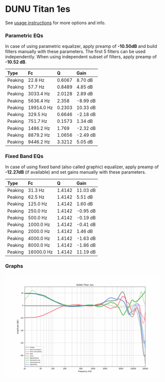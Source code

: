 # DUNU Titan 1es
See [usage instructions](https://github.com/jaakkopasanen/AutoEq#usage) for more options and info.

### Parametric EQs
In case of using parametric equalizer, apply preamp of **-10.50dB** and build filters manually
with these parameters. The first 5 filters can be used independently.
When using independent subset of filters, apply preamp of **-10.52 dB**.

| Type    | Fc         |      Q | Gain     |
|:--------|:-----------|:-------|:---------|
| Peaking | 22.8 Hz    | 0.6067 | 8.70 dB  |
| Peaking | 57.7 Hz    | 0.8489 | 4.85 dB  |
| Peaking | 3033.4 Hz  | 2.0128 | 2.89 dB  |
| Peaking | 5636.4 Hz  | 2.358  | -8.99 dB |
| Peaking | 19914.0 Hz | 0.2303 | 10.33 dB |
| Peaking | 329.5 Hz   | 0.6646 | -2.18 dB |
| Peaking | 751.7 Hz   | 0.1573 | 1.34 dB  |
| Peaking | 1486.2 Hz  | 1.769  | -2.32 dB |
| Peaking | 8879.2 Hz  | 1.0656 | -2.49 dB |
| Peaking | 9446.2 Hz  | 3.3212 | 5.05 dB  |

### Fixed Band EQs
In case of using fixed band (also called graphic) equalizer, apply preamp of **-12.27dB**
(if available) and set gains manually with these parameters.

| Type    | Fc         |      Q | Gain     |
|:--------|:-----------|:-------|:---------|
| Peaking | 31.3 Hz    | 1.4142 | 11.03 dB |
| Peaking | 62.5 Hz    | 1.4142 | 5.51 dB  |
| Peaking | 125.0 Hz   | 1.4142 | 1.60 dB  |
| Peaking | 250.0 Hz   | 1.4142 | -0.95 dB |
| Peaking | 500.0 Hz   | 1.4142 | -0.19 dB |
| Peaking | 1000.0 Hz  | 1.4142 | -0.41 dB |
| Peaking | 2000.0 Hz  | 1.4142 | 1.46 dB  |
| Peaking | 4000.0 Hz  | 1.4142 | -1.63 dB |
| Peaking | 8000.0 Hz  | 1.4142 | -1.86 dB |
| Peaking | 16000.0 Hz | 1.4142 | 11.19 dB |

### Graphs
![](./DUNU%20Titan%201es.png)